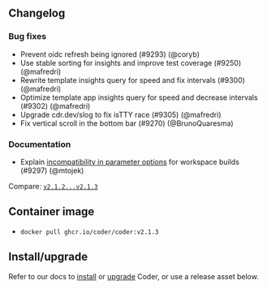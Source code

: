 ## Changelog

### Bug fixes

- Prevent oidc refresh being ignored (#9293) (@coryb)
- Use stable sorting for insights and improve test coverage (#9250) (@mafredri)
- Rewrite template insights query for speed and fix intervals (#9300)
  (@mafredri)
- Optimize template app insights query for speed and decrease intervals (#9302)
  (@mafredri)
- Upgrade cdr.dev/slog to fix isTTY race (#9305) (@mafredri)
- Fix vertical scroll in the bottom bar (#9270) (@BrunoQuaresma)

### Documentation

- Explain
  [incompatibility in parameter options](https://coder.com/docs/templates/parameters#incompatibility-in-parameter-options-for-workspace-builds)
  for workspace builds (#9297) (@mtojek)

Compare:
[`v2.1.2...v2.1.3`](https://github.com/onchainengineering/hmi-computer/compare/v2.1.2...v2.1.3)

## Container image

- `docker pull ghcr.io/coder/coder:v2.1.3`

## Install/upgrade

Refer to our docs to [install](https://coder.com/docs/install) or
[upgrade](https://coder.com/docs/admin/upgrade) Coder, or use a
release asset below.
